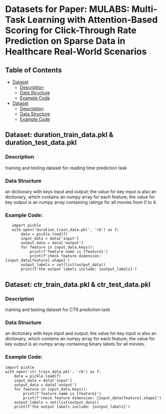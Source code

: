 # Datasets for Paper: MULABS: Multi-Task Learning with Attention-Based Scoring for Click-Through Rate Prediction on Sparse Data in Healthcare Real-World Scenarios

## Table of Contents

[comment]: <> (- [Security]&#40;#security&#41;)
* [Dataset](#Dataset)
  * [Description](#Description)
  * [Data Structure](#Data_Strcture)
  * [Example Code](#Example_Code) 
* [Dataset](#Dataset)
  * [Description](#Description)
  * [Data Structure](#Data_Strcture)
  * [Example Code](#Example_Code) 

[comment]: <> (- [Usage]&#40;#usage&#41;)
[comment]: <> (- [API]&#40;#api&#41;)
[comment]: <> (## Security)

## Dataset: duration_train_data.pkl & duration_test_data.pkl
### Description
training and testing dataset for reading time prediction task
### Data Structure
an dictionary with keys input and output; the value for key input is also an dictionary, which contains an numpy array for each feature; the value for key output is an numpy array containing ratings for all movies from 0 to 4.
### Example Code:
       import pickle
       with open('duration_train_data.pkl', 'rb') as f:
           data = pickle.load(f)
           input_data = data['input']
           output_data = data['output']
           for feature in input_data.keys():
               print(f'feature name is {feature}')
               print(f'check feature dimension: {input_data[feature].shape}')
           output_labels = set(list(output_data))
           print(f'the output labels include: {output_labels}')


## Dataset: ctr_train_data.pkl & ctr_test_data.pkl
### Description
training and testing dataset for CTR prediction task
### Data Structure
an dictionary with keys input and output; the value for key input is also an dictionary, which contains an numpy array for each feature; the value for key output is an numpy array containing binary labels for all movies.
### Example Code:
    import pickle
    with open('ctr_train_data.pkl', 'rb') as f:
        data = pickle.load(f)
        input_data = data['input']
        output_data = data['output']
        for feature in input_data.keys():
            print(f'feature name is {feature}')
            print(f'check feature dimension: {input_data[feature].shape}')
        output_labels = set(list(output_data))
        print(f'the output labels include: {output_labels}')
